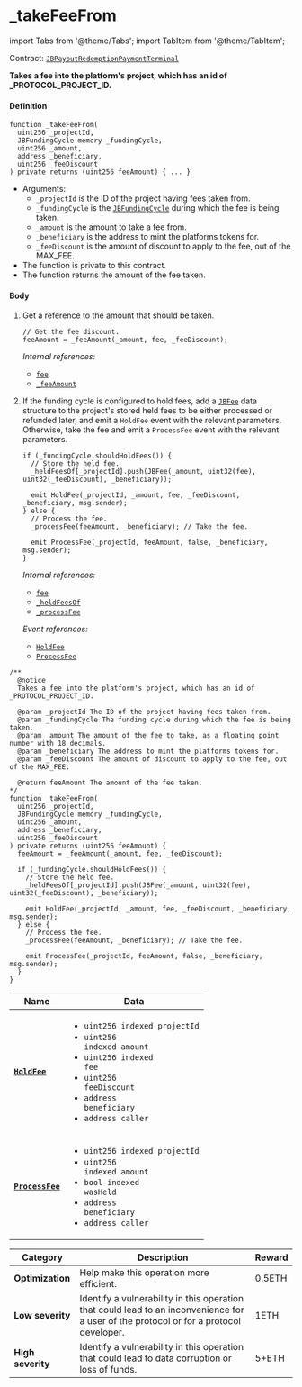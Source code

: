 # _takeFeeFrom

import Tabs from '@theme/Tabs';
import TabItem from '@theme/TabItem';

Contract: [`JBPayoutRedemptionPaymentTerminal`](/protocol/api/contracts/or-abstract/jbpayoutredemptionpaymentterminal/README.md)​‌

<Tabs>
<TabItem value="Step by step" label="Step by step">

**Takes a fee into the platform's project, which has an id of _PROTOCOL_PROJECT_ID.**

#### Definition

```
function _takeFeeFrom(
  uint256 _projectId,
  JBFundingCycle memory _fundingCycle,
  uint256 _amount,
  address _beneficiary,
  uint256 _feeDiscount
) private returns (uint256 feeAmount) { ... }
```

* Arguments:
  * `_projectId` is the ID of the project having fees taken from.
  * `_fundingCycle` is the [`JBFundingCycle`](/protocol/api/data-structures/jbfundingcycle.md) during which the fee is being taken.
  * `_amount` is the amount to take a fee from.
  * `_beneficiary` is the address to mint the platforms tokens for.
  * `_feeDiscount` is the amount of discount to apply to the fee, out of the MAX_FEE.
* The function is private to this contract.
* The function returns the amount of the fee taken.

#### Body

1.  Get a reference to the amount that should be taken.

    ```
    // Get the fee discount.
    feeAmount = _feeAmount(_amount, fee, _feeDiscount);
    ```

    _Internal references:_

    * [`fee`](/protocol/api/contracts/or-abstract/jbpayoutredemptionpaymentterminal/properties/fee.md)
    * [`_feeAmount`](/protocol/api/contracts/or-abstract/jbpayoutredemptionpaymentterminal/read/-_feeamount.md)
2.  If the funding cycle is configured to hold fees, add a [`JBFee`](/protocol/api/data-structures/jbfee.md) data structure to the project's stored held fees to be either processed or refunded later, and emit a `HoldFee` event with the relevant parameters. Otherwise, take the fee and emit a `ProcessFee` event with the relevant parameters.

    ```
    if (_fundingCycle.shouldHoldFees()) {
      // Store the held fee.
      _heldFeesOf[_projectId].push(JBFee(_amount, uint32(fee), uint32(_feeDiscount), _beneficiary));

      emit HoldFee(_projectId, _amount, fee, _feeDiscount, _beneficiary, msg.sender);
    } else {
      // Process the fee.
      _processFee(feeAmount, _beneficiary); // Take the fee.

      emit ProcessFee(_projectId, feeAmount, false, _beneficiary, msg.sender);
    }
    ```

    _Internal references:_

    * [`fee`](/protocol/api/contracts/or-abstract/jbpayoutredemptionpaymentterminal/properties/fee.md)
    * [`_heldFeesOf`](/protocol/api/contracts/or-abstract/jbpayoutredemptionpaymentterminal/properties/-_heldfeesof.md)
    * [`_processFee`](/protocol/api/contracts/or-abstract/jbpayoutredemptionpaymentterminal/write/-_processfee.md)

    _Event references:_

    * [`HoldFee`](/protocol/api/contracts/or-abstract/jbpayoutredemptionpaymentterminal/events/holdfee.md)
    * [`ProcessFee`](/protocol/api/contracts/or-abstract/jbpayoutredemptionpaymentterminal/events/processfee.md)

</TabItem>

<TabItem value="Code" label="Code">

```
/**
  @notice
  Takes a fee into the platform's project, which has an id of _PROTOCOL_PROJECT_ID.

  @param _projectId The ID of the project having fees taken from.
  @param _fundingCycle The funding cycle during which the fee is being taken.
  @param _amount The amount of the fee to take, as a floating point number with 18 decimals.
  @param _beneficiary The address to mint the platforms tokens for.
  @param _feeDiscount The amount of discount to apply to the fee, out of the MAX_FEE.

  @return feeAmount The amount of the fee taken.
*/
function _takeFeeFrom(
  uint256 _projectId,
  JBFundingCycle memory _fundingCycle,
  uint256 _amount,
  address _beneficiary,
  uint256 _feeDiscount
) private returns (uint256 feeAmount) {
  feeAmount = _feeAmount(_amount, fee, _feeDiscount);

  if (_fundingCycle.shouldHoldFees()) {
    // Store the held fee.
    _heldFeesOf[_projectId].push(JBFee(_amount, uint32(fee), uint32(_feeDiscount), _beneficiary));

    emit HoldFee(_projectId, _amount, fee, _feeDiscount, _beneficiary, msg.sender);
  } else {
    // Process the fee.
    _processFee(feeAmount, _beneficiary); // Take the fee.

    emit ProcessFee(_projectId, feeAmount, false, _beneficiary, msg.sender);
  }
}
```

</TabItem>

<TabItem value="Events" label="Events">

| Name                          | Data                                                                                                                                                                                                                                                                                                                                                                                                                                                                        |
| ----------------------------- | --------------------------------------------------------------------------------------------------------------------------------------------------------------------------------------------------------------------------------------------------------------------------------------------------------------------------------------------------------------------------------------------------------------------------------------------------------------------------- |
| [**`HoldFee`**](/protocol/api/contracts/or-abstract/jbpayoutredemptionpaymentterminal/events/holdfee.md)                         | <ul><li><code>uint256 indexed projectId</code></li><li><code>uint256 indexed amount</code></li><li><code>uint256 indexed fee</code></li><li><code>uint256 feeDiscount</code></li><li><code>address beneficiary</code></li><li><code>address caller</code></li></ul>                                                                                                                                                                                                                                                                                                                         |
| [**`ProcessFee`**](/protocol/api/contracts/or-abstract/jbpayoutredemptionpaymentterminal/events/processfee.md)                         | <ul><li><code>uint256 indexed projectId</code></li><li><code>uint256 indexed amount</code></li><li><code>bool indexed wasHeld</code></li><li><code>address beneficiary</code></li><li><code>address caller</code></li></ul>                                                                                                                                                                                                                                                                                                                         |

</TabItem>

<TabItem value="Bug bounty" label="Bug bounty">

| Category          | Description                                                                                                                            | Reward |
| ----------------- | -------------------------------------------------------------------------------------------------------------------------------------- | ------ |
| **Optimization**  | Help make this operation more efficient.                                                                                               | 0.5ETH |
| **Low severity**  | Identify a vulnerability in this operation that could lead to an inconvenience for a user of the protocol or for a protocol developer. | 1ETH   |
| **High severity** | Identify a vulnerability in this operation that could lead to data corruption or loss of funds.                                        | 5+ETH  |

</TabItem>
</Tabs>
